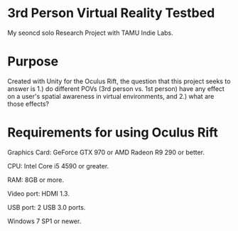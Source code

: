 # 3rd Person Virtual Reality Testbed
My seoncd solo Research Project with TAMU Indie Labs.

# Purpose
Created with Unity for the Oculus Rift, the question that this project seeks to answer is 1.) do different POVs (3rd person vs. 1st person)
have any effect on a user's spatial awareness in virtual environments, and 2.) what are those effects?

# Requirements for using Oculus Rift
Graphics Card: GeForce GTX 970 or AMD Radeon R9 290 or better.

CPU: Intel Core i5 4590 or greater.

RAM: 8GB or more.

Video port: HDMI 1.3.

USB port: 2 USB 3.0 ports.

Windows 7 SP1 or newer.
